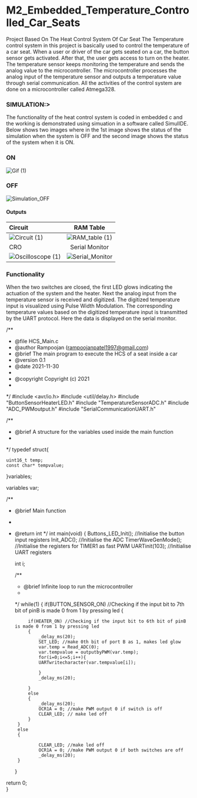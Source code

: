 # M2_Embedded_Temperature_Controlled_Car_Seats
Project Based On The Heat Control System Of Car Seat
The Temperature control system in this project is basically used to control the temperature of a car seat. When a user or driver of the car gets seated on a car, the button sensor gets activated. After that, the user gets access to turn on the heater. The temperature sensor keeps monitoring the temperature and sends the analog value to the microcontroller. The microcontroller processes the analog input of the temperature sensor and outputs a temperature value through serial communication. All the activities of the control system are done on a microcontroller called Atmega328.

### SIMULATION:>



The functionality of the heat control system is coded in embedded c and the working is demonstrated using simuation in a software called SimulIDE. Below shows two images where in the 1st image shows the status of the simulation when the system is OFF and the second image shows the status of the system when it is ON.

### ON

![Gif (1)](https://user-images.githubusercontent.com/94337093/144182795-892c5829-ecd9-464e-9b6a-342f43967548.gif)

### OFF

![Simulation_OFF](https://user-images.githubusercontent.com/94337093/144200480-ebcfc35a-62b5-4ed9-8816-58f8d810c945.png)


#### Outputs

|Circuit| RAM Table|
|:--|:--:|
|![Circuit (1)](https://user-images.githubusercontent.com/94337093/144183093-92dc1485-cf51-4490-8e0f-71589b5d48e1.gif)|![RAM_table (1)](https://user-images.githubusercontent.com/94337093/144183831-d442492d-c37b-42b4-89b9-1abbcb8627af.gif)|
|CRO|Serial Monitor|
|![Oscilloscope (1)](https://user-images.githubusercontent.com/94337093/144183934-4beff1f7-9f47-49d3-89b6-8ae073d1052c.gif)|![Serial_Monitor](https://user-images.githubusercontent.com/94337093/144183970-60966b15-ee18-4cfa-9360-3eedea62e271.gif)|

### Functionality


When the two switches are closed, the first LED glows indicating the actuation of the system and the heater.
Next the analog input from the temperature sensor is received and digitized.
The digitized temperature input is visualized using Pulse Width Modulation.
The corresponding temperature values based on the digitized temperature input is transmitted by the UART protocol. Here the data is displayed on the serial monitor.


/**
 * @file HCS_Main.c
 * @author Rampoojan (rampoojanpatel1997@gmail.com)
 * @brief The main program to execute the HCS of a seat inside a car
 * @version 0.1
 * @date 2021-11-30
 * 
 * @copyright Copyright (c) 2021
 * 
 */
#include <avr/io.h>
#include <util/delay.h>
#include "ButtonSensorHeaterLED.h"
#include "TemperatureSensorADC.h"
#include "ADC_PWMoutput.h"
#include "SerialCommunicationUART.h"


/**
 * @brief A structure for the variables used inside the main function 
 * 
 */
typedef struct{

    uint16_t temp;
    const char* tempvalue;

}variables;

variables var;

/**
 * @brief Main function
 * 
 * @return int 
 */
int main(void)
{
    Buttons_LED_Init(); //Initialise the button input registers
    Init_ADC(); //Initialise the ADC
    TimerWaveGenMode(); //Initialise the registers for TIMER1 as fast PWM
    UARTinit(103); //Initialise UART registers
    
    int i;

    /**
     * @brief Infinite loop to run the microcontroller
     * 
     */
    while(1)
    {
       if(BUTTON_SENSOR_ON) //Checking if the input bit to 7th bit of pinB is made 0 from 1 by pressing led
        {

            if(HEATER_ON) //Checking if the input bit to 6th bit of pinB is made 0 from 1 by pressing led
            {
                _delay_ms(20);
                SET_LED; //make 0th bit of port B as 1, makes led glow
                var.temp = Read_ADC(0);
                var.tempvalue = outputbyPWM(var.temp);
                for(i=0;i<=5;i++){
                UARTwritecharacter(var.tempvalue[i]);

                }
                _delay_ms(20);
                
            }
            else
            {
                _delay_ms(20);
                OCR1A = 0; //make PWM output 0 if switch is off
                CLEAR_LED; // make led off
            }
        }
        else
        {
                
                CLEAR_LED; //make led off
                OCR1A = 0; //make PWM output 0 if both switches are off
                _delay_ms(20);
        }
    }

 return 0;   
}


